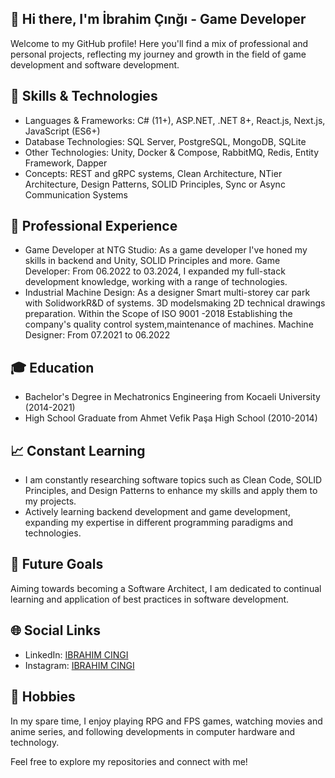 ## 👋 Hi there, I'm İbrahim Çınğı - Game Developer
Welcome to my GitHub profile! Here you'll find a mix of professional and personal projects, reflecting my journey and growth in the field of game development and software development.

## 🧰 Skills & Technologies

* Languages & Frameworks: C# (11+), ASP.NET, .NET 8+, React.js, Next.js, JavaScript (ES6+)
* Database Technologies: SQL Server, PostgreSQL, MongoDB, SQLite
* Other Technologies: Unity, Docker & Compose, RabbitMQ, Redis, Entity Framework, Dapper
* Concepts: REST and gRPC systems, Clean Architecture, NTier Architecture, Design Patterns, SOLID Principles, Sync or Async Communication Systems

## 💼 Professional Experience

* Game Developer at NTG Studio: As a game developer I've honed my skills in backend and Unity, SOLID Principles and more.
Game Developer: From 06.2022 to 03.2024, I expanded my full-stack development knowledge, working with a range of technologies.
* Industrial Machine Design: As a designer Smart multi-storey car park with SolidworkR&D of systems. 3D modelsmaking 2D technical drawings preparation.
Within the Scope of ISO 9001 -2018 Establishing the company's quality control system,maintenance of machines.
Machine Designer: From 07.2021 to 06.2022

## 🎓 Education

* Bachelor's Degree in Mechatronics Engineering from Kocaeli University (2014-2021)
* High School Graduate from Ahmet Vefik Paşa High School (2010-2014)

## 📈 Constant Learning

* I am constantly researching software topics such as Clean Code, SOLID Principles, and Design Patterns to enhance my skills and apply them to my projects.
* Actively learning backend development and game development, expanding my expertise in different programming paradigms and technologies.
  
## 🎯 Future Goals
Aiming towards becoming a Software Architect, I am dedicated to continual learning and application of best practices in software development.

## 🌐 Social Links

* LinkedIn: [IBRAHIM CINGI](https://www.linkedin.com/in/ibrahim-cingi/)
* Instagram:  [IBRAHIM CINGI](https://www.instagram.com/ibrahimcngi)

## 🎲 Hobbies

In my spare time, I enjoy playing RPG and FPS games, watching movies and anime series, and following developments in computer hardware and technology.

Feel free to explore my repositories and connect with me!
